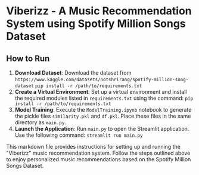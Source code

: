 # Viberizz - A Music Recommendation System using Spotify Million Songs Dataset

## How to Run

1. **Download Dataset**: Download the dataset from `https://www.kaggle.com/datasets/notshrirang/spotify-million-song-dataset`
           `pip install -r /path/to/requirements.txt`
2. **Create a Virtual Environment**: Set up a virtual environment and install the required modules listed in `requirements.txt` using the command:
           `pip install -r /path/to/requirements.txt`
3. **Model Training**: Execute the `ModelTraining.ipynb` notebook to generate the pickle files `similarity.pkl` and `df.pkl`. Place these files in the same directory as `main.py`.
4. **Launch the Application**: Run `main.py` to open the Streamlit application. Use the following command:
           `streamlit run main.py`
   
This markdown file provides instructions for setting up and running the "Viberizz" music recommendation system. Follow the steps outlined above to enjoy personalized music recommendations based on the Spotify Million Songs Dataset.


